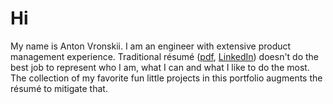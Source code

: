 # Hi
My name is Anton Vronskii.
I am an engineer with extensive product management experience.
Traditional résumé ([pdf](https://sharrp.github.io/portfolio/resume-anton-vronskii.pdf), [LinkedIn](linkedin.com/in/anton-vronskii)) doesn't do the best job to represent who I am, what I can and what I like to do the most. The collection of my favorite fun little projects in this portfolio augments the résumé to mitigate that.
